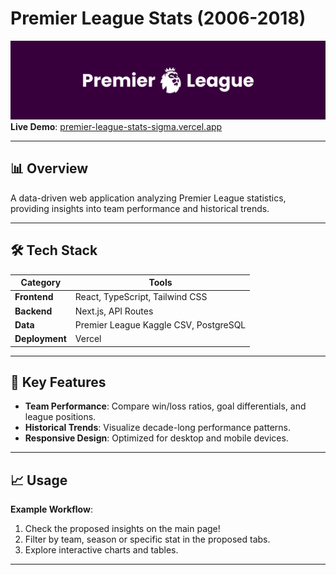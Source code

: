 # Premier League Stats (2006-2018)  
![Premier League Stats Banner](plbanner.png)  
**Live Demo**: [premier-league-stats-sigma.vercel.app](https://premier-league-stats-sigma.vercel.app/)  

---

## 📊 Overview  
A data-driven web application analyzing Premier League statistics, providing insights into team performance and historical trends.  

---

## 🛠️ Tech Stack  
| **Category**       | **Tools**                                                                 |
|---------------------|--------------------------------------------------------------------------|
| **Frontend**        | React, TypeScript, Tailwind CSS                                          |
| **Backend**         | Next.js, API Routes                                                     |
| **Data**            | Premier League Kaggle CSV, PostgreSQL                                   |
| **Deployment**      | Vercel                                                                  |

---

## 🎯 Key Features  
- **Team Performance**: Compare win/loss ratios, goal differentials, and league positions.    
- **Historical Trends**: Visualize decade-long performance patterns.  
- **Responsive Design**: Optimized for desktop and mobile devices.  

---

## 📈 Usage  
**Example Workflow**:  
1. Check the proposed insights on the main page!
2. Filter by team, season or specific stat in the proposed tabs.  
3. Explore interactive charts and tables.  

---
